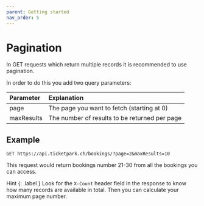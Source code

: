 ```yaml
---
parent: Getting started
nav_order: 5
---
```

# Pagination

In GET requests which return multiple records it is recommended to use pagination.

In order to do this you add two query parameters:

|Parameter|Explanation|
|:--------|:----------|
|page|The page you want to fetch (starting at 0)|
|maxResults|The number of results to be returned per page|

## Example

```
GET https://api.ticketpark.ch/bookings/?page=2&maxResults=10
```

This request would return bookings number 21-30 from all the bookings you can access.

Hint
{: .label }
Look for the `X-Count`  header field in the response to know how many records are available in total. Then you can calculate your maximum page number.